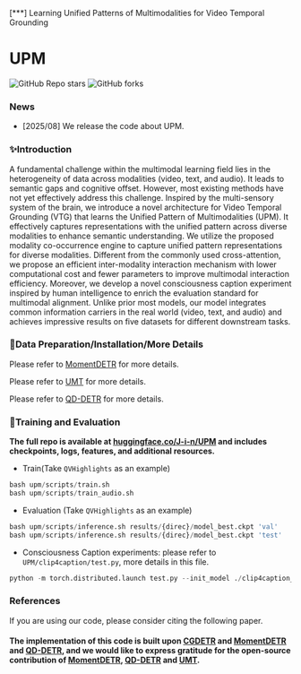 [***] Learning Unified Patterns of Multimodalities for Video Temporal Grounding

**UPM**
===

<!-- [![Static Badge](https://img.shields.io/badge/arxiv-2404.09263-red)](https://arxiv.org/abs/2404.09263) -->
<!--[![Static Badge](https://img.shields.io/badge/LICENSE-blue)](https://github.com/EdenGabriel/TaskWeave/blob/master/LICENSE)-->
![GitHub Repo stars](https://img.shields.io/github/stars/EdenGabriel/UPM)
![GitHub forks](https://img.shields.io/github/forks/EdenGabriel/UPM)

### News
- [2025/08] We release the code about UPM.
<!-- - [2024/02/27] Our paper is accepted by CVPR2024.-->

### ✨Introduction
A fundamental challenge within the multimodal learning field lies in the heterogeneity of data across modalities (video, text, and audio). It leads to semantic gaps and cognitive offset. However, most existing methods have not yet effectively address this challenge. Inspired by the multi-sensory system of the brain, we introduce a novel architecture for Video Temporal Grounding (VTG) that learns the Unified Pattern of Multimodalities (UPM). It effectively captures representations with the unified pattern across diverse modalities to enhance semantic understanding. We utilize the proposed modality co-occurrence engine to capture unified pattern representations for diverse modalities. Different from the commonly used cross-attention, we propose an efficient inter-modality interaction mechanism with lower computational cost and fewer parameters to improve multimodal interaction efficiency. Moreover, we develop a novel consciousness caption experiment inspired by human intelligence to enrich the evaluation standard for multimodal alignment. Unlike prior most models, our model integrates common information carriers in the real world (video, text, and audio) and achieves impressive results on five datasets for different downstream tasks.

### 🔎Data Preparation/Installation/More Details
Please refer to [MomentDETR](https://github.com/jayleicn/moment_detr) for more details.

Please refer to [UMT](https://github.com/TencentARC/UMT) for more details.

Please refer to [QD-DETR](https://github.com/wjun0830/QD-DETR) for more details.

### 🔧Training and Evaluation
**The full repo is available at [huggingface.co/J-i-n/UPM](https://huggingface.co/J-i-n/UPM) and includes checkpoints, logs, features, and additional resources.**
- Train(Take `QVHighlights` as an example)
```python 
bash upm/scripts/train.sh 
bash upm/scripts/train_audio.sh 
```
- Evaluation (Take `QVHighlights` as an example)
```python
bash upm/scripts/inference.sh results/{direc}/model_best.ckpt 'val'
bash upm/scripts/inference.sh results/{direc}/model_best.ckpt 'test'
```
- Consciousness Caption experiments:
please refer to `UPM/clip4caption/test.py`, more details in this file.
```python
python -m torch.distributed.launch test.py --init_model ./clip4caption_vit-b-32_model.bin --bert_model bert-base-uncased --do_lower_case --output_dir ./results --do_eval --d_model 512 --video_dim 512 --max_words 48 --batch_size_val 128 --num_thread_reader 16 --visual_num_hidden_layers 2 --n_display=50 --decoder_num_hidden_layers 3
```
### References
If you are using our code, please consider citing the following paper.

#### The implementation of this code is built upon [CGDETR](https://github.com/wjun0830/CGDETR) and [MomentDETR](https://github.com/jayleicn/moment_detr) and [QD-DETR](https://github.com/wjun0830/QD-DETR), and we would like to express gratitude for the open-source contribution of [MomentDETR](https://github.com/jayleicn/moment_detr), [QD-DETR](https://github.com/wjun0830/QD-DETR) and [UMT](https://github.com/TencentARC/UMT).
